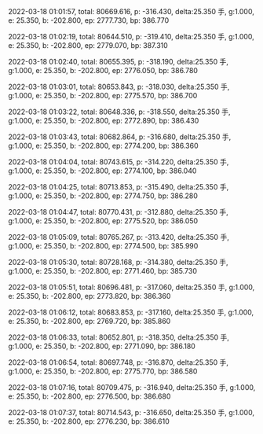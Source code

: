 2022-03-18 01:01:57, total: 80669.616, p: -316.430, delta:25.350 手, g:1.000, e: 25.350, b: -202.800, ep: 2777.730, bp: 386.770

2022-03-18 01:02:19, total: 80644.510, p: -319.410, delta:25.350 手, g:1.000, e: 25.350, b: -202.800, ep: 2779.070, bp: 387.310

2022-03-18 01:02:40, total: 80655.395, p: -318.190, delta:25.350 手, g:1.000, e: 25.350, b: -202.800, ep: 2776.050, bp: 386.780

2022-03-18 01:03:01, total: 80653.843, p: -318.030, delta:25.350 手, g:1.000, e: 25.350, b: -202.800, ep: 2775.570, bp: 386.700

2022-03-18 01:03:22, total: 80648.336, p: -318.550, delta:25.350 手, g:1.000, e: 25.350, b: -202.800, ep: 2772.890, bp: 386.430

2022-03-18 01:03:43, total: 80682.864, p: -316.680, delta:25.350 手, g:1.000, e: 25.350, b: -202.800, ep: 2774.200, bp: 386.360

2022-03-18 01:04:04, total: 80743.615, p: -314.220, delta:25.350 手, g:1.000, e: 25.350, b: -202.800, ep: 2774.100, bp: 386.040

2022-03-18 01:04:25, total: 80713.853, p: -315.490, delta:25.350 手, g:1.000, e: 25.350, b: -202.800, ep: 2774.750, bp: 386.280

2022-03-18 01:04:47, total: 80770.431, p: -312.880, delta:25.350 手, g:1.000, e: 25.350, b: -202.800, ep: 2775.520, bp: 386.050

2022-03-18 01:05:09, total: 80765.267, p: -313.420, delta:25.350 手, g:1.000, e: 25.350, b: -202.800, ep: 2774.500, bp: 385.990

2022-03-18 01:05:30, total: 80728.168, p: -314.380, delta:25.350 手, g:1.000, e: 25.350, b: -202.800, ep: 2771.460, bp: 385.730

2022-03-18 01:05:51, total: 80696.481, p: -317.060, delta:25.350 手, g:1.000, e: 25.350, b: -202.800, ep: 2773.820, bp: 386.360

2022-03-18 01:06:12, total: 80683.853, p: -317.160, delta:25.350 手, g:1.000, e: 25.350, b: -202.800, ep: 2769.720, bp: 385.860

2022-03-18 01:06:33, total: 80652.801, p: -318.350, delta:25.350 手, g:1.000, e: 25.350, b: -202.800, ep: 2771.090, bp: 386.180

2022-03-18 01:06:54, total: 80697.748, p: -316.870, delta:25.350 手, g:1.000, e: 25.350, b: -202.800, ep: 2775.770, bp: 386.580

2022-03-18 01:07:16, total: 80709.475, p: -316.940, delta:25.350 手, g:1.000, e: 25.350, b: -202.800, ep: 2776.500, bp: 386.680

2022-03-18 01:07:37, total: 80714.543, p: -316.650, delta:25.350 手, g:1.000, e: 25.350, b: -202.800, ep: 2776.230, bp: 386.610